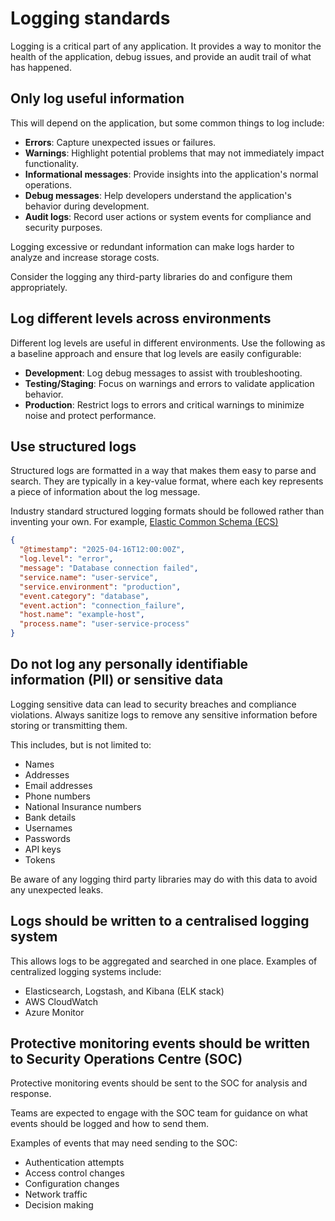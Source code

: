# Logging standards

Logging is a critical part of any application. It provides a way to monitor the health of the application, debug issues, and provide an audit trail of what has happened.

## Only log useful information

This will depend on the application, but some common things to log include:

- **Errors**: Capture unexpected issues or failures.
- **Warnings**: Highlight potential problems that may not immediately impact functionality.
- **Informational messages**: Provide insights into the application's normal operations.
- **Debug messages**: Help developers understand the application's behavior during development.
- **Audit logs**: Record user actions or system events for compliance and security purposes.

Logging excessive or redundant information can make logs harder to analyze and increase storage costs.

Consider the logging any third-party libraries do and configure them appropriately.

## Log different levels across environments

Different log levels are useful in different environments. Use the following as a baseline approach and ensure that log levels are easily configurable:

- **Development**: Log debug messages to assist with troubleshooting.
- **Testing/Staging**: Focus on warnings and errors to validate application behavior.
- **Production**: Restrict logs to errors and critical warnings to minimize noise and protect performance.

## Use structured logs

Structured logs are formatted in a way that makes them easy to parse and search. They are typically in a key-value format, where each key represents a piece of information about the log message.

Industry standard structured logging formats should be followed rather than inventing your own.  For example, [Elastic Common Schema (ECS)](https://www.elastic.co/docs/reference/ecs)

```json
{
  "@timestamp": "2025-04-16T12:00:00Z",
  "log.level": "error",
  "message": "Database connection failed",
  "service.name": "user-service",
  "service.environment": "production",
  "event.category": "database",
  "event.action": "connection_failure",
  "host.name": "example-host",
  "process.name": "user-service-process"
}
```

## Do not log any personally identifiable information (PII) or sensitive data

Logging sensitive data can lead to security breaches and compliance violations. Always sanitize logs to remove any sensitive information before storing or transmitting them.

This includes, but is not limited to:

- Names
- Addresses
- Email addresses
- Phone numbers
- National Insurance numbers
- Bank details
- Usernames
- Passwords
- API keys
- Tokens

Be aware of any logging third party libraries may do with this data to avoid any unexpected leaks.

## Logs should be written to a centralised logging system

This allows logs to be aggregated and searched in one place. Examples of centralized logging systems include:

- Elasticsearch, Logstash, and Kibana (ELK stack)
- AWS CloudWatch
- Azure Monitor

## Protective monitoring events should be written to Security Operations Centre (SOC)

Protective monitoring events should be sent to the SOC for analysis and response. 

Teams are expected to engage with the SOC team for guidance on what events should be logged and how to send them.

Examples of events that may need sending to the SOC:

- Authentication attempts
- Access control changes
- Configuration changes
- Network traffic
- Decision making
